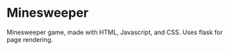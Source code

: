 # Minesweeper
Minesweeper game, made with HTML, Javascript, and CSS. Uses flask for page rendering.
